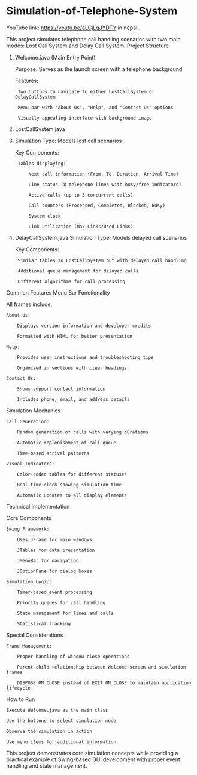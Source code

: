 # Simulation-of-Telephone-System
YouTube link: https://youtu.be/aLCjLqJYDTY  in nepali.

This project simulates telephone call handling scenarios with two main modes: Lost Call System and Delay Call System.
Project Structure
1. Welcome.java (Main Entry Point)
   
    Purpose: Serves as the launch screen with a telephone background
   
    Features:
   
        Two buttons to navigate to either LostCallSystem or DelayCallSystem
   
        Menu bar with "About Us", "Help", and "Contact Us" options
   
        Visually appealing interface with background image
   
3. LostCallSystem.java
4. 
    Simulation Type: Models lost call scenarios
   
    Key Components:
   
        Tables displaying:
   
            Next call information (From, To, Duration, Arrival Time)
   
            Line status (8 telephone lines with busy/free indicators)
   
            Active calls (up to 3 concurrent calls)
   
            Call counters (Processed, Completed, Blocked, Busy)
   
            System clock
   
            Link utilization (Max Links/Used Links)

5. DelayCallSystem.java
    Simulation Type: Models delayed call scenarios
   
    Key Components:
   
        Similar tables to LostCallSystem but with delayed call handling
   
        Additional queue management for delayed calls
   
        Different algorithms for call processing

Common Features
Menu Bar Functionality

All frames include:

    About Us:
    
        Displays version information and developer credits
        
        Formatted with HTML for better presentation
        
    Help:
    
        Provides user instructions and troubleshooting tips
        
        Organized in sections with clear headings
        
    Contact Us:
    
        Shows support contact information
        
        Includes phone, email, and address details
        
Simulation Mechanics

    Call Generation:
    
        Random generation of calls with varying durations
        
        Automatic replenishment of call queue
        
        Time-based arrival patterns
        
    Visual Indicators:
    
        Color-coded tables for different statuses
        
        Real-time clock showing simulation time
        
        Automatic updates to all display elements
        
Technical Implementation

Core Components

    Swing Framework:
    
        Uses JFrame for main windows
        
        JTables for data presentation
        
        JMenuBar for navigation
        
        JOptionPane for dialog boxes
    
    Simulation Logic:
    
        Timer-based event processing
        
        Priority queues for call handling
        
        State management for lines and calls
        
        Statistical tracking
        
Special Considerations

    Frame Management:
    
        Proper handling of window close operations
        
        Parent-child relationship between Welcome screen and simulation frames
        
        DISPOSE_ON_CLOSE instead of EXIT_ON_CLOSE to maintain application lifecycle

How to Run

    Execute Welcome.java as the main class

    Use the buttons to select simulation mode
    
    Observe the simulation in action
    
    Use menu items for additional information
    
This project demonstrates core simulation concepts while providing a practical example of Swing-based GUI development with proper event handling and state management.
